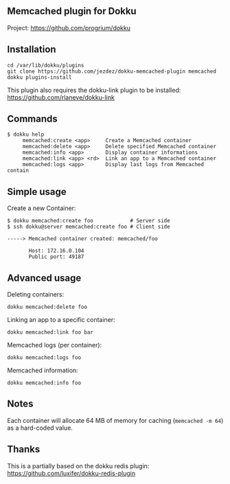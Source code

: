 Memcached plugin for Dokku
--------------------------

Project: https://github.com/progrium/dokku

Installation
------------
```
cd /var/lib/dokku/plugins
git clone https://github.com/jezdez/dokku-memcached-plugin memcached
dokku plugins-install
```

This plugin also requires the dokku-link plugin to be installed:
https://github.com/rlaneve/dokku-link


Commands
--------
```
$ dokku help
     memcached:create <app>     Create a Memcached container
     memcached:delete <app>     Delete specified Memcached container
     memcached:info <app>       Display container informations
     memcached:link <app> <rd>  Link an app to a Memcached container
     memcached:logs <app>       Display last logs from Memcached contain
```

Simple usage
------------

Create a new Container:
```
$ dokku memcached:create foo            # Server side
$ ssh dokku@server memcached:create foo # Client side

-----> Memcached container created: memcached/foo

       Host: 172.16.0.104
       Public port: 49187
```

Advanced usage
--------------

Deleting containers:
```
dokku memcached:delete foo
```

Linking an app to a specific container:
```
dokku memcached:link foo bar
```

Memcached logs (per container):
```
dokku memcached:logs foo
```

Memcached information:
```
dokku memcached:info foo
```

Notes
-----

Each container will allocate 64 MB of memory for caching (`memcached -m 64`) as a hard-coded value.

Thanks
------

This is a partially based on the dokku redis plugin: https://github.com/luxifer/dokku-redis-plugin
